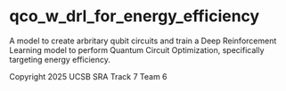 # qco_w_drl_for_energy_efficiency
A model to create arbritary qubit circuits and train a Deep Reinforcement Learning model to perform Quantum Circuit Optimization, specifically targeting energy efficiency.

Copyright 2025 UCSB SRA Track 7 Team 6
